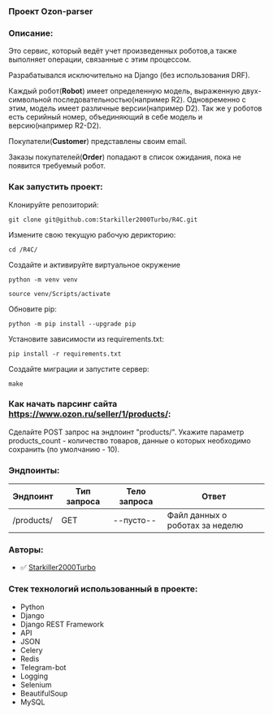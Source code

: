 ### Проект Ozon-parser

### Описание:

Это сервис, который ведёт учет произведенных роботов,а также выполняет операции,
связанные с этим процессом.

Разрабатывался исключительно на Django (без использования DRF).

Каждый робот(**Robot**) имеет определенную модель, выраженную двух-символьной 
последовательностью(например R2). Одновременно с этим, модель имеет различные 
версии(например D2). Так же у роботов есть серийный номер, объединяющий в себе
модель и версию(например R2-D2).

Покупатели(**Customer**) представлены своим email.

Заказы покупателей(**Order**) попадают в список ожидания, пока не появится требуемый робот.


### Как запустить проект:

Клонируйте репозиторий:
```
git clone git@github.com:Starkiller2000Turbo/R4C.git
```

Измените свою текущую рабочую дерикторию:
```
cd /R4C/
```

Создайте и активируйте виртуальное окружение

```
python -m venv venv
```

```
source venv/Scripts/activate
```

Обновите pip:
```
python -m pip install --upgrade pip
```

Установите зависимости из requirements.txt:

```
pip install -r requirements.txt
```

Создайте миграции и запустите сервер:

```
make
```

### Как начать парсинг сайта https://www.ozon.ru/seller/1/products/:
Сделайте POST запрос на эндпоинт "products/". Укажите параметр products_count - количество товаров, данные о которых необходимо сохранить (по умолчанию - 10). 


### Эндпоинты:

| Эндпоинт              |Тип запроса| Тело запроса          | Ответ                           |
|-----------------------|-----------|-----------------------|---------------------------------|
|/products/             |GET        |--пусто--              | Файл данных о роботах за неделю |

### Авторы:

- :white_check_mark: [Starkiller2000Turbo](https://github.com/Starkiller2000Turbo)

### Стек технологий использованный в проекте:

- Python
- Django
- Django REST Framework
- API
- JSON
- Celery
- Redis
- Telegram-bot
- Logging
- Selenium
- BeautifulSoup
- MySQL
